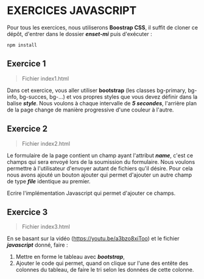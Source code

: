 # EXERCICES JAVASCRIPT

Pour tous les exercices, nous utiliserons **Boostrap CSS**, il suffit de cloner ce dépôt, d'entrer dans le dossier **_enset-mi_** puis d'exécuter :

```
npm install
```

## Exercice 1

> Fichier index1.html

Dans cet exercice, vous aller utiliser **bootstrap** (les classes bg-primary, bg-info, bg-succes, bg-...) et vos propres styles que vous devez définir dans la balise **_style_**.
Nous voulons à chaque intervalle de **_5 secondes_**, l'arrière plan de la page change de manière progressive d'une couleur à l'autre.

## Exercice 2

> Fichier index2.html

Le formulaire de la page contient un champ ayant l'attribut **_name_**, c'est ce champs qui sera envoyé lors de la soumission du formulaire. Nous voulons permettre à l'utilisateur d'envoyer autant de fichiers qu'il désire. Pour cela nous avons ajouté un bouton ajouter qui permet d'ajouter un autre champ de type **_file_** identique au premier.

Ecrire l'implémentation Javascript qui permet d'ajouter ce champs.

## Exercice 3

> Fichier index3.html

En se basant sur la vidéo (https://youtu.be/a3bzo8xiToo) et le fichier **_javascript_** donné, faire :

1. Mettre en forme le tableau avec **_bootstrap_**,
2. Ajouter le code qui permet, quand on clique sur l'une des entête des colonnes du tableau, de faire le tri selon les données de cette colonne.
